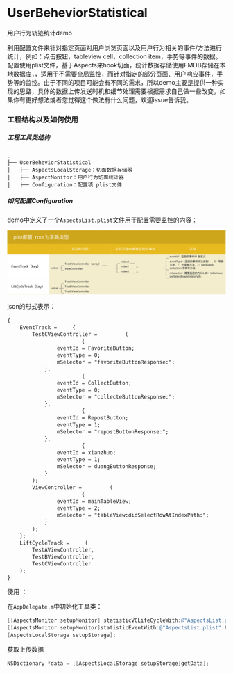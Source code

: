 # UserBeheviorStatistical
用户行为轨迹统计demo

利用配置文件来针对指定页面对用户浏览页面以及用户行为相关的事件/方法进行统计，例如：点击按钮，tableview cell，collection item，手势等事件的数据。配置使用plist文件，基于Aspects来hook切面，统计数据存储使用FMDB存储在本地数据库，，适用于不需要全局监控，而针对指定的部分页面、用户响应事件，手势等的监控。由于不同的项目可能会有不同的需求，所以demo主要是提供一种实现的思路，具体的数据上传发送时机和细节处理需要根据需求自己做一些改变，如果你有更好想法或者您觉得这个做法有什么问题，欢迎issue告诉我。

### 工程结构以及如何使用

##### 工程工具类结构

```
.
├── UserBeheviorStatistical
│   ├── AspectsLocalStorage：切面数据存储器
│   ├── AspectMonitor：用户行为切面统计器
│   ├── Configuration：配置项 plist文件
```



##### 如何配置Configuration

demo中定义了一个`AspectsList.plist`文件用于配置需要监控的内容：

![image-20190109140653506](./image-20190109140653506.png)

json的形式表示：

```
{
    EventTrack =     {
        TestCViewController =         (
                        {
                eventId = FavoriteButton;
                eventType = 0;
                mSelector = "favoriteButtonResponse:";
            },
                        {
                eventId = CollectButton;
                eventType = 0;
                mSelector = "collecteButtonResponse:";
            },
                        {
                eventId = RepostButton;
                eventType = 1;
                mSelector = "repostButtonResponse:";
            },
                        {
                eventId = xianzhuo;
                eventType = 1;
                mSelector = duangButtonResponse;
            }
        );
        ViewController =         (
                        {
                eventId = mainTableView;
                eventType = 2;
                mSelector = "tableView:didSelectRowAtIndexPath:";
            }
        );
    };
    LiftCycleTrack =     (
        TestAViewController,
        TestBViewController,
        TestCViewController
    );
}
```

使用 ：

在`AppDelegate.m`中初始化工具类：

```objective-c
[[AspectsMonitor setupMonitor] statisticVCLifeCycleWith:@"AspectsList.plist" viewControllerKey:@"LiftCycleTrack"];
[[AspectsMonitor setupMonitor]statisticEventWith:@"AspectsList.plist" EventKey:@"EventTrack"];
[AspectsLocalStorage setupStorage];
```

获取上传数据

```objective-c
NSDictionary *data = [[AspectsLocalStorage setupStorage]getData];
```





